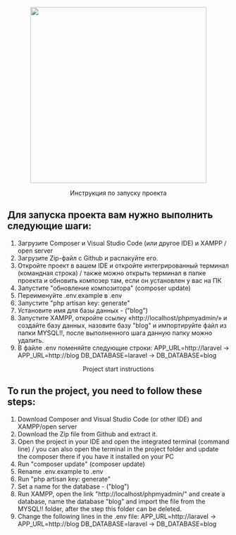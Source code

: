 <p align="center"><a href="https://laravel.com" target="_blank"><img src="https://raw.githubusercontent.com/laravel/art/master/logo-lockup/5%20SVG/2%20CMYK/1%20Full%20Color/laravel-logolockup-cmyk-red.svg" width="400"></a></p>

<p align="center">
Инструкция по запуску проекта
</p>

## Для запуска проекта вам нужно выполнить следующие шаги:

1) Загрузите Composer и Visual Studio Code (или другое IDE) и XAMPP / open server
2) Загрузите Zip-файл с Github и распакуйте его.
3) Откройте проект в вашем IDE и откройте интегрированный терминал (командная строка) / также можно открыть терминал в папке проекта и обновить композер там, если он установлен у вас на ПК
4) Запустите "обновление композитора" (composer update)
5) Переименуйте .env.example в .env
6) Запустите "php artisan key: generate"
7) Установите имя для базы данных - ("blog")
8) Запустите XAMPP, откройте ссылку «http://localhost/phpmyadmin/» и создайте базу данных, назовите базу "blog" и импортируйте файл из папки MYSQL!!, после выполненного шага данную папку можно удалить.
9) В файле .env поменяйте следующие строки:
 APP_URL=http://laravel -> APP_URL=http://blog
 DB_DATABASE=laravel -> DB_DATABASE=blog




<p align="center">
Project start instructions
</p>


## To run the project, you need to follow these steps:

1) Download Composer and Visual Studio Code (or other IDE) and XAMPP/open server
2) Download the Zip file from Github and extract it.
3) Open the project in your IDE and open the integrated terminal (command line) / you can also open the terminal in the project folder and update the composer there if you have it installed on your PC
4) Run "composer update" (composer update)
5) Rename .env.example to .env
6) Run "php artisan key: generate"
7) Set a name for the database - ("blog")
8) Run XAMPP, open the link "http://localhost/phpmyadmin/" and create a database, name the database "blog" and import the file from the MYSQL!! folder, after the step this folder can be deleted.
9) Change the following lines in the .env file:
APP_URL=http://laravel -> APP_URL=http://blog
DB_DATABASE=laravel -> DB_DATABASE=blog

